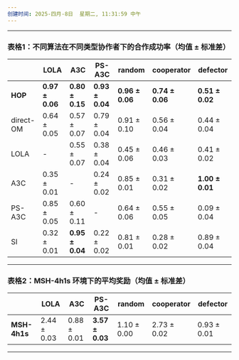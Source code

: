 ```yaml
---
创建时间: 2025-四月-8日  星期二, 11:31:59 中午
---
```



---

### 表格1：不同算法在不同类型协作者下的合作成功率（均值 ± 标准差）

|             | LOLA             | A3C              | PS-A3C           | random           | cooperator       | defector         |
|-------------|------------------|------------------|------------------|------------------|------------------|------------------|
| **HOP**     | **0.97 ± 0.06**  | **0.80 ± 0.15**  | **0.93 ± 0.04**  | **0.96 ± 0.06**  | **0.74 ± 0.06**  | **0.51 ± 0.02**  |
| direct-OM   | 0.64 ± 0.05      | 0.57 ± 0.07      | 0.79 ± 0.04      | 0.91 ± 0.10      | 0.56 ± 0.04      | 0.44 ± 0.04      |
| LOLA        | -                | 0.55 ± 0.07      | 0.38 ± 0.04      | 0.45 ± 0.06      | 0.46 ± 0.03      | 0.41 ± 0.02      |
| A3C         | 0.35 ± 0.01      | -                | 0.24 ± 0.02      | 0.85 ± 0.01      | 0.31 ± 0.02      | **1.00 ± 0.01**  |
| PS-A3C      | 0.85 ± 0.05      | 0.60 ± 0.11      | -                | 0.64 ± 0.06      | 0.55 ± 0.05      | 0.09 ± 0.04      |
| SI          | 0.32 ± 0.01      | **0.95 ± 0.04**  | 0.22 ± 0.02      | 0.81 ± 0.01      | 0.28 ± 0.02      | 0.89 ± 0.04      |

---

### 表格2：MSH-4h1s 环境下的平均奖励（均值 ± 标准差）

|          | LOLA            | A3C             | PS-A3C          | random          | cooperator      | defector        |
|----------|------------------|------------------|------------------|------------------|------------------|------------------|
| **MSH-4h1s** | 2.44 ± 0.03     | 0.88 ± 0.01     | **3.57 ± 0.03** | 1.10 ± 0.00     | 2.73 ± 0.02     | 0.93 ± 0.01      |

---
